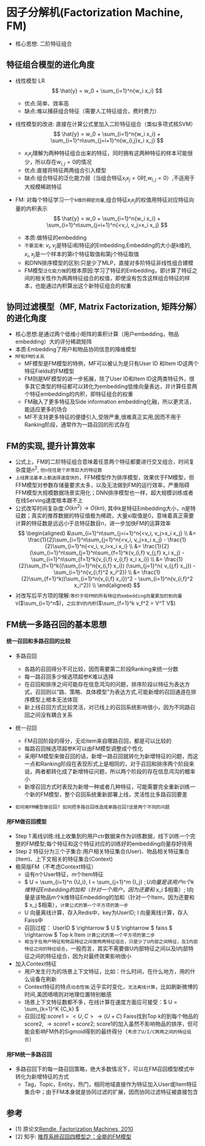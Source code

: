 # 因子分解机(Factorization Machine, FM)

* 核心思想: 二阶特征组合

## 特征组合模型的进化角度

* 线性模型 LR
    $$ \hat{y} = w_0 + \sum_{i=1}^n{w_i x_i} $$
    * 优点:简单、效率高
    * 缺点:难以捕获组合特征（需要人工特征组合，费时费力）

* 线性模型的改进: 直接在计算公式里加入二阶特征组合（类似多项式核SVM）
    $$ \hat{y} = w_0 + \sum_{i=1}^n{w_i x_i} + \sum_{i=1}^n\sum_{j=i+1}^n{w_{i,j}x_i x_j} $$
    * $x_i x_j$理解为两种特征组合出来的特征，同时拥有这两种特征的样本可能很少，所以存在$w_{i,j}=0$的情况
    * 优点:直接将特征两两组合引入模型
    * 缺点:组合特征的泛化能力弱（当组合特征$x_i x_j = 0$时,$w_{i,j} = 0$）,不适用于大规模稀疏特征

* FM: 对每个特征学习一个`k维的稠密向量`,组合特征$x_i x_j$的权值用特征对应特征向量的内积表示
    $$ \hat{y} = w_0 + \sum_{i=1}^n{w_i x_i} + \sum_{i=1}^n\sum_{j=i+1}^n{<v_i, v_j>x_i x_j} $$
    * 本质:做特征的embedding
    * `不要混淆`: $v_i, v_j$是特征i和特征j的Embedding,Embedding的大小是k维的, $x_i, x_j$是一个样本的第i个特征取值和第j个特征取值
    * 和DNN排序模型的区别:只是少了MLP，直接对多阶特征非线性组合建模
    * FM模型`泛化能力强`的根本原因:学习了特征的Embedding，即计算了特征之间的相关性作为两两特征组合的权值，即使没有包含这样组合特征的样本，也能通过内积算出这个新特征组合的权重

## 协同过滤模型（MF, Matrix Factorization, 矩阵分解）的进化角度

* 核心思想:是通过两个低维小矩阵的乘积计算（用户embedding，物品embedding）大的评分稀疏矩阵
* 本质:Embedding了用户和物品协同信息的降维模型
* `MF和FM的关系`
    * MF模型是FM模型的特例，MF可以被认为是只有User ID 和Item ID这两个特征Fields的FM模型
    * FM则是MF模型的进一步拓展，除了User ID和Item ID这两类特征外，很多其它类型的特征都可以转化为embedding低维向量表达，并计算任意两个特征embedding的内积，即特征组合的权重
    * FM融入了更多特征及Side information embedding化融，所以更灵活，能适应更多的场合
    * MF不支持更多特征的便捷引入,受限严重,很难真正实用,因而不用于Ranking阶段，通常作为一路召回的形式存在

## FM的实现, 提升计算效率

* 公式上，FM的二阶特征组合意味着任意两个特征都要进行交叉组合，时间复杂度是$n^2$, `但n往往是个非常巨大的特征数`
* `上线算法基本上都选择速度快的`，FFM模型作为排序模型，效果优于FM模型，但FFM模型对参数存储量要求太多，以及无法做到FM的运行效率，严重阻碍FFM模型大规模数据场景实用化；DNN排序模型也一样，超大规模训练或者在线Serving速度根本跟不上
* 公式改写时间复杂度:$O(k n^2) \rightarrow O(k n)$, 其中k是特征Embedding大小，n是特征数；真实的推荐数据的特征值极为稀疏，大量xi取值是0，意味着真正需要计算的特征数是远远小于总特征数目n，进一步加快FM的运算效率
$$
\begin{aligned}
&\sum_{i=1}^n\sum_{j=i+1}^n{<v_i, v_j>x_i x_j} \\
&= \frac{1}{2}\sum_{i=1}^n\sum_{j=1}^n{<v_i, v_j>x_i x_j} - \frac{1}{2}\sum_{i=1}^n{<v_i, v_i>x_i x_i} \\
&= \frac{1}{2}(\sum_{i=1}^n\sum_{j=1}^n\sum_{f=1}^k{v_{i,f} v_{j,f} x_i x_j} - \sum_{i=1}^n\sum_{f=1}^k{v_{i,f} v_{i,f} x_i x_i}) \\
&= \frac{1}{2}\sum_{f=1}^k((\sum_{i=1}^n{v_{i,f} x_i}) (\sum_{j=1}^n{ v_{j,f} x_j}) - \sum_{i=1}^n{v_{i,f}^2 x_i^2}) \\
&= \frac{1}{2}\sum_{f=1}^k((\sum_{i=1}^n{v_{i,f} x_i})^2 - \sum_{i=1}^n{v_{i,f}^2 x_i^2}) \\
\end{aligned}
$$
* 对改写后平方项的理解:`等价于将FM的所有特征的embedding向量累加的到向量V`($\sum_{i=1}^n$)，`之后求V的内积`($\sum_{f=1}^k v_f^2 = V^T V$)

## FM统一多路召回的基本思想

#### 统一召回和多路召回的比较
* 多路召回
    * 各路的召回得分不可比较，因而需要第二阶段Ranking来统一分数
    * 每一路召回多少候选项超参K难以选择
    * 在召回和排序之间可能存在信息鸿沟的问题，排序阶段以特征为表达方式，召回则以“路、策略、具体模型”为表达方式,可能新增的召回通道在排序模型上根本无法体现
    * 新上线召回方式比较灵活，对已线上的召回系统影响很小，因为不同路召回之间没有耦合关系
* 统一召回
    * FM召回阶段的得分，无论item来自哪路召回，都是可以比较的
    * 每路召回候选项超参K可以由FM模型调整成个性化
    * 采用FM模型来做召回的话，新增一路召回就转化为新增特征的问题，而这一点和Ranking阶段在表现形式上是相同的，对于召回和排序两个阶段来说，两者都转化成了新增特征问题，所以两个阶段的存在信息鸿沟的概率小
    * 新增召回方式时表现为新增一种或者几种特征，可能需要完全重新训练一个新的FM模型，整个召回系统重新部署上线，灵活性比多路召回要差

* `如何用FM模型做召回? 如何把多路召回改造成单路召回?这是两个不同的问题`

#### 用FM做召回模型

* Step 1 离线训练:线上收集到的用户ctr数据来作为训练数据，线下训练一个完整的FM模型;每个特征和这个特征对应的训练好的embedding向量存好待用
* Step 2 特征分为三个子集合:用户相关特征集合(User)、物品相关特征集合(Item)、上下文相关的特征集合(Context)
* 极简版FM（不考虑Context特征）
    * 设有n个User特征，m个Item特征
    * $ U = \sum_{i=1}^n {U_i}, I = \sum_{j=1}^m {I_j} $; U向量是该用户n个k维特征Embedding的加和（针对一个用户，因为还要和$ x_i $相乘）; I向量是该物品m个k维特征Embedding的加和（针对一个Item，因为还要和 $ x_j $相乘），`计算公式的第一个平方项的第一步`
    * U 向量离线计算，存入Redis中，key为UserID; I 向量离线计算，存入Faiss中
    * 召回过程： UserID $ \rightarrow $ U $ \rightarrow $ faiss $ \rightarrow $ Top k Item `计算公式的第一个平方项的第二步`
    * `相当于在用户特征和物品特征之间做两两特征组合，只是少了U内部之间特征，及I内部特征之间的特征组合`，一般而言，其实不需要做U内部特征之间以及I内部特征之间的特征组合，因为对最终效果影响很小
* 加入Context特征
    * 用户发生行为的场景上下文特征，比如：什么时间，在什么地方，用的什么设备在刷新
    * Context特征的特点`动态性强`:近乎实时变化，`无法离线计算`，比如刷新微博的时间,美团嘀嘀则对地理位置特别敏感
    * 场景上下文特征数都不多，在线计算在速度方面应可接受：$ U = \sum_{k=1}^K {C_k} $
    * 召回过程:$score1 = <U, C> \rightarrow (U + C)$ Faiss找到Top k的到每个物品的score2, $\rightarrow score1 + score2$; score1的加入虽然不影响物品的排序，但可能会影响FM外的Sigmoid得到的最终得分（`考虑了U/I/C两两之间的特征组合`）

#### 用FM统一多路召回

* 多路召回下的每一路召回策略，绝大多数情况下，可以在FM召回模型模式中转化为新增特征的方式
    * Tag，Topic，Entity，热门，相同地域直接作为特征加入User或Item特征集合中；由于FM本身就是协同过滤的扩展，因而协同过滤特征被直接包含



## 参考

* [1] 原论文[Rendle, Factorization Machines, 2010](https://www.csie.ntu.edu.tw/~b97053/paper/Rendle2010FM.pdf)
* [2] 知乎: [推荐系统召回四模型之：全能的FM模型](https://zhuanlan.zhihu.com/p/58160982)